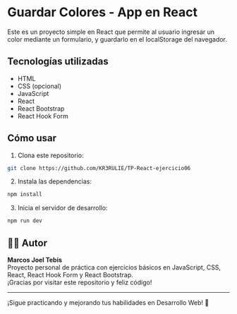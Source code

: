 # Guardar Colores - App en React

Este es un proyecto simple en React que permite al usuario ingresar un color mediante un formulario, y guardarlo en el localStorage del navegador.

## Tecnologías utilizadas

- HTML
- CSS (opcional)
- JavaScript
- React
- React Bootstrap
- React Hook Form

## Cómo usar

1. Clona este repositorio:

```bash
git clone https://github.com/KR3RULIE/TP-React-ejercicio06
```

2. Instala las dependencias:

```bash
npm install
```

3. Inicia el servidor de desarrollo:

```bash
npm run dev
```

## 👨‍💻 Autor

**Marcos Joel Tebis**  
Proyecto personal de práctica con ejercicios básicos en JavaScript, CSS, React, React Hook Form y React Bootstrap.  
¡Gracias por visitar este repositorio y feliz código!

---

¡Sigue practicando y mejorando tus habilidades en Desarrollo Web! 💪
